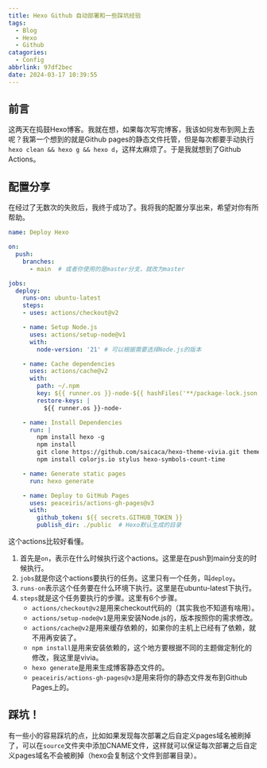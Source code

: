 ```yaml
---
title: Hexo Github 自动部署和一些踩坑经验
tags:
  - Blog
  - Hexo
  - Github
catagories:
  - Config
abbrlink: 97df2bec
date: 2024-03-17 10:39:55
---
```


## 前言

这两天在捣鼓Hexo博客。我就在想，如果每次写完博客，我该如何发布到网上去呢？我第一个想到的就是Github pages的静态文件托管，但是每次都要手动执行`hexo clean && hexo g && hexo d`，这样太麻烦了。于是我就想到了Github Actions。

## 配置分享

在经过了无数次的失败后，我终于成功了。我将我的配置分享出来，希望对你有所帮助。

```yaml
name: Deploy Hexo

on:
  push:
    branches:
      - main  # 或者你使用的是master分支，就改为master

jobs:
  deploy:
    runs-on: ubuntu-latest
    steps:
    - uses: actions/checkout@v2

    - name: Setup Node.js
      uses: actions/setup-node@v1
      with:
        node-version: '21' # 可以根据需要选择Node.js的版本

    - name: Cache dependencies
      uses: actions/cache@v2
      with:
        path: ~/.npm
        key: ${{ runner.os }}-node-${{ hashFiles('**/package-lock.json') }}
        restore-keys: |
          ${{ runner.os }}-node-

    - name: Install Dependencies
      run: |
        npm install hexo -g
        npm install
        git clone https://github.com/saicaca/hexo-theme-vivia.git themes/vivia
        npm install colorjs.io stylus hexo-symbols-count-time

    - name: Generate static pages
      run: hexo generate

    - name: Deploy to GitHub Pages
      uses: peaceiris/actions-gh-pages@v3
      with:
        github_token: ${{ secrets.GITHUB_TOKEN }}
        publish_dir: ./public  # Hexo默认生成的目录
```

这个actions比较好看懂。

1. 首先是`on`，表示在什么时候执行这个actions。这里是在push到main分支的时候执行。
2. `jobs`就是你这个actions要执行的任务。这里只有一个任务，叫`deploy`。
3. `runs-on`表示这个任务要在什么环境下执行。这里是在ubuntu-latest下执行。
4. `steps`就是这个任务要执行的步骤。这里有6个步骤。
    - `actions/checkout@v2`是用来checkout代码的（其实我也不知道有啥用）。
    - `actions/setup-node@v1`是用来安装Node.js的，版本按照你的需求修改。
    - `actions/cache@v2`是用来缓存依赖的，如果你的主机上已经有了依赖，就不用再安装了。
    - `npm install`是用来安装依赖的，这个地方要根据不同的主题做定制化的修改，我这里是vivia。
    - `hexo generate`是用来生成博客静态文件的。
    - `peaceiris/actions-gh-pages@v3`是用来将你的静态文件发布到Github Pages上的。

## 踩坑！

有一些小的容易踩坑的点，比如如果发现每次部署之后自定义pages域名被刷掉了，可以在`source`文件夹中添加CNAME文件，这样就可以保证每次部署之后自定义pages域名不会被刷掉（hexo会复制这个文件到部署目录）。